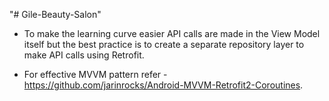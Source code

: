 "# Gile-Beauty-Salon" 

* To make the learning curve easier API calls are made in the View Model itself but the best practice is to create a separate repository layer to make API calls using Retrofit.

* For effective MVVM pattern refer - https://github.com/jarinrocks/Android-MVVM-Retrofit2-Coroutines.
